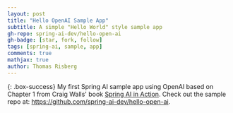 ```yaml
---
layout: post
title: "Hello OpenAI Sample App"
subtitle: A simple "Hello World" style sample app
gh-repo: spring-ai-dev/hello-open-ai
gh-badge: [star, fork, follow]
tags: [spring-ai, sample, app]
comments: true
mathjax: true
author: Thomas Risberg
---
```


{: .box-success}
My first Spring AI sample app using OpenAI based on Chapter 1 from Craig Walls' book [Spring AI in Action](https://www.manning.com/books/spring-ai-in-action). Check out the sample repo at: https://github.com/spring-ai-dev/hello-open-ai.
